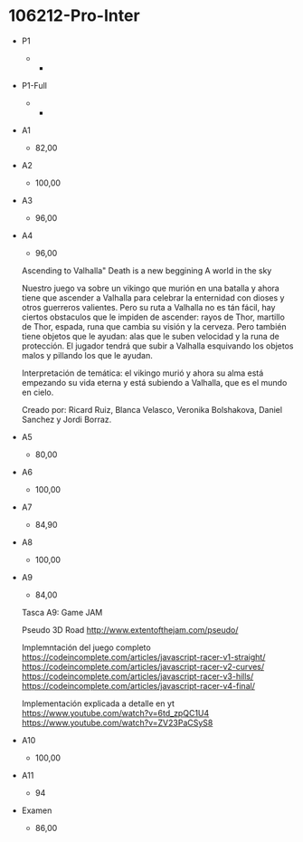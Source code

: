 # 106212-Pro-Inter

- P1

    - -

- P1-Full

    - -

- A1

    - 82,00

- A2

    - 100,00

- A3

    - 96,00

- A4

    - 96,00

    Ascending to Valhalla" Death is a new beggining A world in the sky

    Nuestro juego va sobre un vikingo que murión en una batalla y ahora tiene que ascender a Valhalla para celebrar la enternidad con dioses y otros guerreros valientes. Pero su ruta a Valhalla no es tán fácil, hay ciertos obstaculos que le impiden de ascender: rayos de Thor, martillo de Thor, espada, runa que cambia su visión y la cerveza. Pero también tiene objetos que le ayudan: alas que le suben velocidad y la runa de protección. El jugador tendrá que subir a Valhalla esquivando los objetos malos y pillando los que le ayudan.

    Interpretación de temática: el vikingo murió y ahora su alma está empezando su vida eterna y está subiendo a Valhalla, que es el mundo en cielo.

    Creado por: Ricard Ruiz, Blanca Velasco, Veronika Bolshakova, Daniel Sanchez y Jordi Borraz.

- A5

    - 80,00

- A6

    - 100,00

- A7

    - 84,90

- A8

    - 100,00

- A9

    - 84,00
    
    Tasca A9: Game JAM

    Pseudo 3D Road
    http://www.extentofthejam.com/pseudo/

    Implemntación del juego completo
    https://codeincomplete.com/articles/javascript-racer-v1-straight/
    https://codeincomplete.com/articles/javascript-racer-v2-curves/
    https://codeincomplete.com/articles/javascript-racer-v3-hills/
    https://codeincomplete.com/articles/javascript-racer-v4-final/

    Implementación explicada a detalle en yt
    https://www.youtube.com/watch?v=6td_zpQC1U4
    https://www.youtube.com/watch?v=ZV23PaCSyS8


- A10

    - 100,00

- A11

    - 94

- Examen

    - 86,00
